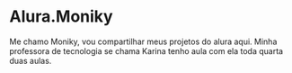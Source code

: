 # Alura.Moniky
Me chamo Moniky, vou compartilhar meus projetos do alura aqui.
Minha professora de tecnologia se chama Karina tenho aula com ela toda quarta duas aulas.
